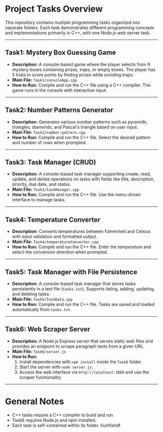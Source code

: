 # Project Tasks Overview

This repository contains multiple programming tasks organized into separate folders. Each task demonstrates different programming concepts and implementations primarily in C++, with one Node.js web server task.

---

## Task1: Mystery Box Guessing Game

- **Description:** A console-based game where the player selects from 9 mystery boxes containing prizes, traps, or empty boxes. The player has 5 trials to score points by finding prizes while avoiding traps.
- **Main File:** `Task1/consoleApp.cpp`
- **How to Run:** Compile and run the C++ file using a C++ compiler. The game runs in the console with interactive input.

---

## Task2: Number Patterns Generator

- **Description:** Generates various number patterns such as pyramids, triangles, diamonds, and Pascal's triangle based on user input.
- **Main File:** `Task2/number-pattern.cpp`
- **How to Run:** Compile and run the C++ file. Select the desired pattern and number of rows when prompted.

---

## Task3: Task Manager (CRUD)

- **Description:** A console-based task manager supporting create, read, update, and delete operations on tasks with fields like title, description, priority, due date, and status.
- **Main File:** `Task3/taskManager.cpp`
- **How to Run:** Compile and run the C++ file. Use the menu-driven interface to manage tasks.

---

## Task4: Temperature Converter

- **Description:** Converts temperatures between Fahrenheit and Celsius with input validation and formatted output.
- **Main File:** `Task4/temperatureConverter.cpp`
- **How to Run:** Compile and run the C++ file. Enter the temperature and select the conversion direction when prompted.

---

## Task5: Task Manager with File Persistence

- **Description:** A console-based task manager that stores tasks persistently in a text file (`tasks.txt`). Supports listing, adding, updating, and deleting tasks.
- **Main File:** `Task5/TaskData.cpp`
- **How to Run:** Compile and run the C++ file. Tasks are saved and loaded automatically from `tasks.txt`.

---

## Task6: Web Scraper Server

- **Description:** A Node.js Express server that serves static web files and provides an endpoint to scrape paragraph texts from a given URL.
- **Main File:** `Task6/server.js`
- **How to Run:** 
  1. Install dependencies with `npm install` inside the `Task6` folder.
  2. Start the server with `node server.js`.
  3. Access the web interface via `http://localhost:3000` and use the scraper functionality.

---

# General Notes

- C++ tasks require a C++ compiler to build and run.
- Task6 requires Node.js and npm installed.
- Each task is self-contained within its folder.
hiuhfishdf